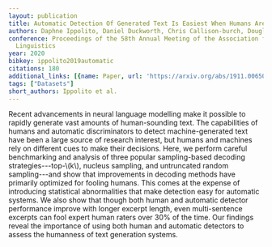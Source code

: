 ```yaml
---
layout: publication
title: Automatic Detection Of Generated Text Is Easiest When Humans Are Fooled
authors: Daphne Ippolito, Daniel Duckworth, Chris Callison-burch, Douglas Eck
conference: Proceedings of the 58th Annual Meeting of the Association for Computational
  Linguistics
year: 2020
bibkey: ippolito2019automatic
citations: 180
additional_links: [{name: Paper, url: 'https://arxiv.org/abs/1911.00650'}]
tags: ["Datasets"]
short_authors: Ippolito et al.
---
```

Recent advancements in neural language modelling make it possible to rapidly
generate vast amounts of human-sounding text. The capabilities of humans and
automatic discriminators to detect machine-generated text have been a large
source of research interest, but humans and machines rely on different cues to
make their decisions. Here, we perform careful benchmarking and analysis of
three popular sampling-based decoding strategies---top-\\(k\\), nucleus sampling,
and untruncated random sampling---and show that improvements in decoding
methods have primarily optimized for fooling humans. This comes at the expense
of introducing statistical abnormalities that make detection easy for automatic
systems. We also show that though both human and automatic detector performance
improve with longer excerpt length, even multi-sentence excerpts can fool
expert human raters over 30% of the time. Our findings reveal the importance of
using both human and automatic detectors to assess the humanness of text
generation systems.